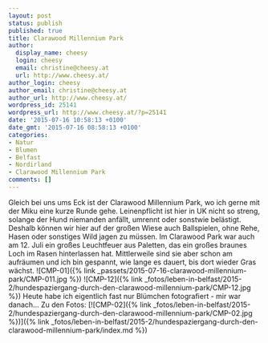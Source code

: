 ```yaml
---
layout: post
status: publish
published: true
title: Clarawood Millennium Park
author:
  display_name: cheesy
  login: cheesy
  email: christine@cheesy.at
  url: http://www.cheesy.at/
author_login: cheesy
author_email: christine@cheesy.at
author_url: http://www.cheesy.at/
wordpress_id: 25141
wordpress_url: http://www.cheesy.at/?p=25141
date: '2015-07-16 10:58:13 +0100'
date_gmt: '2015-07-16 08:58:13 +0100'
categories:
- Natur
- Blumen
- Belfast
- Nordirland
- Clarawood Millennium Park
comments: []
---
```

Gleich bei uns ums Eck ist der Clarawood Millennium Park, wo ich gerne mit der Miku eine kurze Runde gehe. Leinenpflicht ist hier in UK nicht so streng, solange der Hund niemanden anfällt, umrennt oder sonstwie belästigt. Deshalb können wir hier auf der großen Wiese auch Ballspielen, ohne Rehe, Hasen oder sonstiges Wild jagen zu müssen.
Im Clarawood Park war auch am 12. Juli ein großes Leuchtfeuer aus Paletten, das ein großes braunes Loch im Rasen hinterlassen hat. Mittlerweile sind sie aber schon am aufräumen und ich bin gespannt, wie lange es dauert, bis dort wieder Gras wächst.
![CMP-01]({% link _passets/2015-07-16-clarawood-millennium-park/CMP-011.jpg %})
 ![CMP-12]({% link _fotos/leben-in-belfast/2015-2/hundespaziergang-durch-den-clarawood-millennium-park/CMP-12.jpg %})
Heute habe ich eigentlich fast nur Blümchen fotografiert - mir war danach...
Zu den Fotos:
[![CMP-02]({% link _fotos/leben-in-belfast/2015-2/hundespaziergang-durch-den-clarawood-millennium-park/CMP-02.jpg %})]({% link _fotos/leben-in-belfast/2015-2/hundespaziergang-durch-den-clarawood-millennium-park/index.md %})
